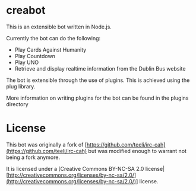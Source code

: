# creabot
This is an extensible bot written in Node.js.

Currently the bot can do the following:
- Play Cards Against Humanity
- Play Countdown
- Play UNO
- Retrieve and display realtime information from the Dublin Bus website

The bot is extensible through the use of plugins. This is achieved using the plug library.

More information on writing plugins for the bot can be found in the plugins directory

# License
This bot was originally a fork of [https://github.com/teeli/irc-cah](https://github.com/teeli/irc-cah) but was modified enough to warrant not being a fork anymore.

It is licensed under a [Creative Commons BY-NC-SA 2.0 license|[http://creativecommons.org/licenses/by-nc-sa/2.0/](http://creativecommons.org/licenses/by-nc-sa/2.0/)] license.
